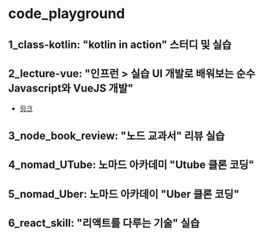 # code_playground

## 1_class-kotlin: "kotlin in action" 스터디 및 실습
## 2_lecture-vue: "인프런 > 실습 UI 개발로 배워보는 순수 Javascript와 VueJS 개발"
  - [링크](https://www.inflearn.com/course/%EC%88%9C%EC%88%98js-vuejs-%EA%B0%9C%EB%B0%9C-%EA%B0%95%EC%A2%8C/)
## 3_node_book_review: "노드 교과서" 리뷰 실습
## 4_nomad_UTube: 노마드 아카데미 "Utube 클론 코딩"
## 5_nomad_Uber: 노마드 아카데이 "Uber 클론 코딩"
## 6_react_skill: "리액트를 다루는 기술" 실습
